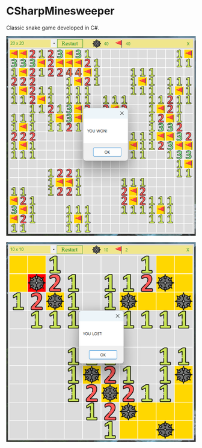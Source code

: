 # CSharpMinesweeper

Classic snake game developed in C#.

![Project Screenshot1](Screenshot1.png)

![Project Screenshot2](Screenshot2.png)